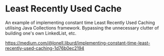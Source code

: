 # Least Recently Used Cache

An example of implementing constant time Least Recently Used Caching utilising Java Collections framework. Bypassing the unnecessary clutter of building one's own LinkedList, etc.


https://medium.com/@lonell.liburd/implementing-constant-time-least-recently-used-caching-1d76b0ec2194
